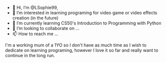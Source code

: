 - 👋 Hi, I’m @LSophie99, 
- 👀 I’m interested in learning programing for video game or video effects creation (in the future)
- 🌱 I’m currently learning CS50's Introduction to Programming with Python
- 💞️ I’m looking to collaborate on ...
- 📫 How to reach me ...

I'm a working mum of a 1YO so I don't have as much time as I wish to dedicate on learning programing, however I love it so far and really want to continue in the long run.
<!---
LSophie99/LSophie99 is a ✨ special ✨ repository because its `README.md` (this file) appears on your GitHub profile.
You can click the Preview link to take a look at your changes.
--->
